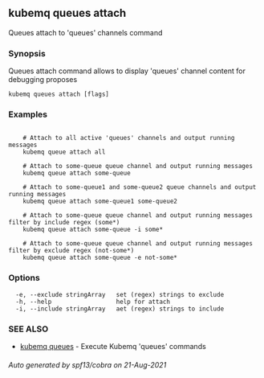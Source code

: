 ## kubemq queues attach

Queues attach to 'queues' channels command

### Synopsis

Queues attach command allows to display 'queues' channel content for debugging proposes

```
kubemq queues attach [flags]
```

### Examples

```

	# Attach to all active 'queues' channels and output running messages
	kubemq queue attach all
	
	# Attach to some-queue queue channel and output running messages
	kubemq queue attach some-queue

	# Attach to some-queue1 and some-queue2 queue channels and output running messages
	kubemq queue attach some-queue1 some-queue2 

	# Attach to some-queue queue channel and output running messages filter by include regex (some*)
	kubemq queue attach some-queue -i some*

	# Attach to some-queue queue channel and output running messages filter by exclude regex (not-some*)
	kubemq queue attach some-queue -e not-some*

```

### Options

```
  -e, --exclude stringArray   set (regex) strings to exclude
  -h, --help                  help for attach
  -i, --include stringArray   aet (regex) strings to include
```

### SEE ALSO

* [kubemq queues](kubemq_queues.md)     - Execute Kubemq 'queues' commands

###### Auto generated by spf13/cobra on 21-Aug-2021
